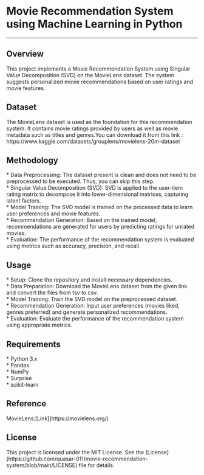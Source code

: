 <h1>Movie Recommendation System using Machine Learning in Python</h1> 
<hr>
<h2>Overview</h2>
This project implements a Movie Recommendation System using Singular Value Decomposition (SVD) on the MovieLens dataset. The system suggests personalized movie recommendations based on user ratings and movie features.

<h2>Dataset</h2>
The MovieLens dataset is used as the foundation for this recommendation system. It contains movie ratings provided by users as well as movie metadata such as titles and genres.You can download it from this link : https://www.kaggle.com/datasets/grouplens/movielens-20m-dataset

<h2> Methodology </h2>
   * Data Preprocessing: The dataset present is clean and does not need to be preprocessed to be executed. Thus, you can skip this step.<br>
   * Singular Value Decomposition (SVD): SVD is applied to the user-item rating matrix to decompose it into lower-dimensional matrices, capturing latent factors.<br>
   * Model Training: The SVD model is trained on the processed data to learn user preferences and movie features.<br>
   * Recommendation Generation: Based on the trained model, recommendations are generated for users by predicting ratings for unrated movies.<br>
   * Evaluation: The performance of the recommendation system is evaluated using metrics such as accuracy, precision, and recall.<br>

<h2> Usage </h2>
   * Setup: Clone the repository and install necessary dependencies.<br>
   * Data Preparation: Download the MovieLens dataset from the given link and convert the files from tsv to csv.<br>
   * Model Training: Train the SVD model on the preprocessed dataset.<br>
   * Recommendation Generation: Input user preferences (movies liked, genres preferred) and generate personalized recommendations.<br>
   * Evaluation: Evaluate the performance of the recommendation system using appropriate metrics.<br>

<h2>Requirements</h2>
   * Python 3.x<br>
   * Pandas<br>
   * NumPy<br>
   * Surprise<br>
   * scikit-learn<br>

<h2> Reference </h2>
MovieLens:[Link](https://movielens.org/)

<h2>License</h2> 
This project is licensed under the MIT License. See the [License](https://github.com/quasar-011/movie-recommendation-system/blob/main/LICENSE) file for details.
